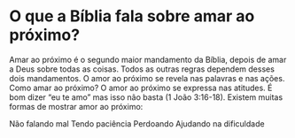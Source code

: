 # O que a Bíblia fala sobre amar ao próximo?
Amar ao próximo é o segundo maior mandamento da Bíblia, depois de amar a Deus sobre todas as coisas. Todos as outras regras dependem desses dois mandamentos. O amor ao próximo se revela nas palavras e nas ações.
Como amar ao próximo?
O amor ao próximo se expressa nas atitudes. É bom dizer “eu te amo” mas isso não basta (1 João 3:16-18). Existem muitas formas de mostrar amor ao próximo:

Não falando mal
Tendo paciência
Perdoando
Ajudando na dificuldade
